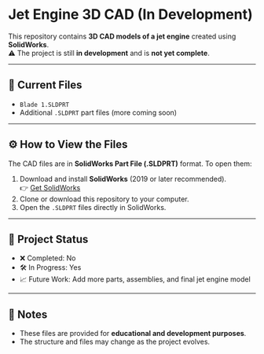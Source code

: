 # Jet Engine 3D CAD (In Development)

This repository contains **3D CAD models of a jet engine** created using **SolidWorks**.  
⚠️ The project is still **in development** and is **not yet complete**.

---

## 📂 Current Files
- `Blade 1.SLDPRT`
- Additional `.SLDPRT` part files (more coming soon)

---

## ⚙️ How to View the Files

The CAD files are in **SolidWorks Part File (.SLDPRT)** format. To open them:

1. Download and install **SolidWorks** (2019 or later recommended).  
   👉 [Get SolidWorks](https://www.solidworks.com/)  
2. Clone or download this repository to your computer.  
3. Open the `.SLDPRT` files directly in SolidWorks.  

---

## 🚧 Project Status
- ❌ Completed: No  
- 🛠️ In Progress: Yes  
- 📈 Future Work: Add more parts, assemblies, and final jet engine model  

---

## 📌 Notes
- These files are provided for **educational and development purposes**.  
- The structure and files may change as the project evolves.  
